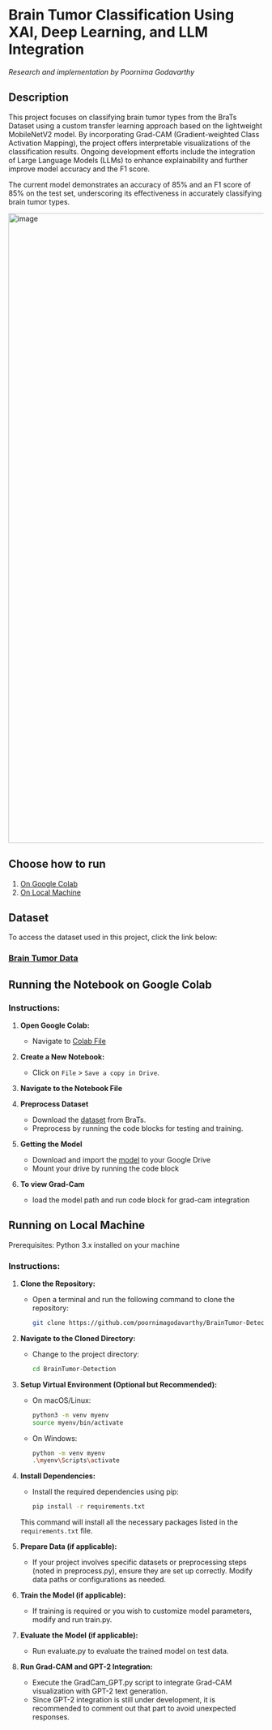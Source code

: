 # Brain Tumor Classification Using XAI, Deep Learning, and LLM Integration
*Research and implementation by Poornima Godavarthy*

## Description
This project focuses on classifying brain tumor types from the BraTs Dataset using a custom transfer learning approach based on the lightweight MobileNetV2 model. By incorporating Grad-CAM (Gradient-weighted Class Activation Mapping), the project offers interpretable visualizations of the classification results. Ongoing development efforts include the integration of Large Language Models (LLMs) to enhance explainability and further improve model accuracy and the F1 score.

The current model demonstrates an accuracy of 85% and an F1 score of 85% on the test set, underscoring its effectiveness in accurately classifying brain tumor types.



<img width="1241" alt="image" src="https://github.com/user-attachments/assets/298f284a-ca61-4e12-8849-9f7996026269">



## Choose how to run
1. [On Google Colab](#running-the-notebook-on-google-colab)
2. [On Local Machine](#running-on-local-machine)
   
## Dataset
To access the dataset used in this project, click the link below:

### [**Brain Tumor Data**](https://data.mendeley.com/datasets/w4sw3s9f59/1)

## Running the Notebook on Google Colab

### Instructions:

1. **Open Google Colab:**
   - Navigate to [Colab File](https://colab.research.google.com/drive/1HYTJhRXZDrIozmVjj1ELM6LJLvCJDtJJ?usp=drive_link)

2. **Create a New Notebook:**
   - Click on `File` > `Save a copy in Drive`.

3. **Navigate to the Notebook File**
   
4. **Preprocess Dataset**
   - Download the [dataset](https://data.mendeley.com/datasets/w4sw3s9f59/1) from BraTs.
   - Preprocess by running the code blocks for testing and training.
  
5. **Getting the Model**
   - Download and import the [model](https://drive.google.com/file/d/1-6OOWPtLyGKetNob07Fd_0zXMNjWyXEu/view?usp=sharing) to your Google Drive
   - Mount your drive by running the code block
     
6. **To view Grad-Cam**
   - load the model path and run code block for grad-cam integration

## Running on Local Machine
Prerequisites:
Python 3.x installed on your machine

### Instructions:

1. **Clone the Repository:**
   - Open a terminal and run the following command to clone the repository:
     ```bash
     git clone https://github.com/poornimagodavarthy/BrainTumor-Detection.git
     ```

2. **Navigate to the Cloned Directory:**
   - Change to the project directory:
     ```bash
     cd BrainTumor-Detection
     ```

3. **Setup Virtual Environment (Optional but Recommended):**
   - On macOS/Linux:
     ```bash
     python3 -m venv myenv
     source myenv/bin/activate
     ```
   - On Windows:
     ```bash
     python -m venv myenv
     .\myenv\Scripts\activate
     ```

4. **Install Dependencies:**
   - Install the required dependencies using pip:
     ```bash
     pip install -r requirements.txt
     ```
   This command will install all the necessary packages listed in the `requirements.txt` file.
   
5. **Prepare Data (if applicable):**
   - If your project involves specific datasets or preprocessing steps (noted in preprocess.py), ensure they are set up correctly. Modify data paths or configurations as needed.

6. **Train the Model (if applicable):**
   - If training is required or you wish to customize model parameters, modify and run train.py.

7. **Evaluate the Model (if applicable):**
   - Run evaluate.py to evaluate the trained model on test data.

8. **Run Grad-CAM and GPT-2 Integration:**
   - Execute the GradCam_GPT.py script to integrate Grad-CAM visualization with GPT-2 text generation.
   - Since GPT-2 integration is still under development, it is recommended to comment out that part to avoid unexpected responses.
